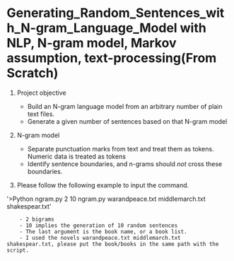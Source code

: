 # Generating_Random_Sentences_with_N-gram_Language_Model with NLP, N-gram model, Markov assumption, text-processing(From Scratch)

1. Project objective

    - Build an N-gram language model from an arbitrary number of plain text files. 
    - Generate a given number of sentences based on that N-gram model


2. N-gram model

    - Separate punctuation marks from text and treat them as tokens. Numeric data is treated as tokens
    - Identify sentence boundaries, and n-grams should *not* cross these boundaries. 



 3. Please follow the following example to input the command.

   '>Python ngram.py 2 10 ngram.py warandpeace.txt middlemarch.txt shakespear.txt'
    
        - 2 bigrams
        - 10 implies the generation of 10 random sentences  
        - The last argument is the book name, or a book list.  
        - I used the novels warandpeace.txt middlemarch.txt shakespear.txt, please put the book/books in the same path with the script.
